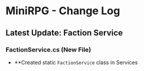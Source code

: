 ﻿# MiniRPG - Change Log

## Latest Update: Faction Service

### FactionService.cs (New File)
- **Created static `FactionService` class in Services
